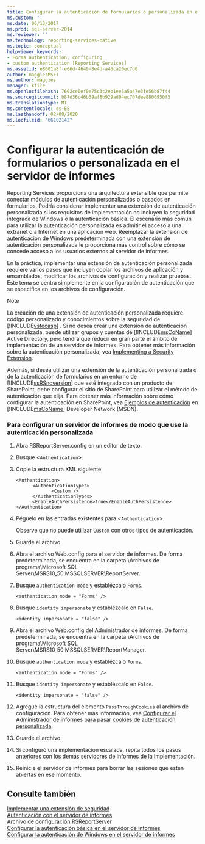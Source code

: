 ```yaml
---
title: Configurar la autenticación de formularios o personalizada en el servidor de informes | Microsoft Docs
ms.custom: ''
ms.date: 06/13/2017
ms.prod: sql-server-2014
ms.reviewer: ''
ms.technology: reporting-services-native
ms.topic: conceptual
helpviewer_keywords:
- Forms authentication, configuring
- custom authentication [Reporting Services]
ms.assetid: e8601a8f-e66d-4649-8e4d-a46ca20ec7d0
author: maggiesMSFT
ms.author: maggies
manager: kfile
ms.openlocfilehash: 7602ce0ef0e75c3c2eb1ee5a5a47e3fe56b87f44
ms.sourcegitcommit: b87d36c46b39af8b929ad94ec707dee8800950f5
ms.translationtype: MT
ms.contentlocale: es-ES
ms.lasthandoff: 02/08/2020
ms.locfileid: "66102142"
---
```

# <a name="configure-custom-or-forms-authentication-on-the-report-server"></a>Configurar la autenticación de formularios o personalizada en el servidor de informes
  Reporting Services proporciona una arquitectura extensible que permite conectar módulos de autenticación personalizados o basados en formularios. Podría considerar implementar una extensión de autenticación personalizada si los requisitos de implementación no incluyen la seguridad integrada de Windows o la autenticación básica. El escenario más común para utilizar la autenticación personalizada es admitir el acceso a una extranet o a Internet en una aplicación web. Reemplazar la extensión de autenticación de Windows predeterminada con una extensión de autenticación personalizada le proporciona más control sobre cómo se concede acceso a los usuarios externos al servidor de informes.  
  
 En la práctica, implementar una extensión de autenticación personalizada requiere varios pasos que incluyen copiar los archivos de aplicación y ensamblados, modificar los archivos de configuración y realizar pruebas. Este tema se centra simplemente en la configuración de autenticación que se especifica en los archivos de configuración.  
  
> [!NOTE]  
>  La creación de una extensión de autenticación personalizada requiere código personalizado y conocimientos sobre la seguridad de [!INCLUDE[vstecasp](../../includes/vstecasp-md.md)] . Si no desea crear una extensión de autenticación personalizada, puede utilizar grupos y cuentas de [!INCLUDE[msCoName](../../includes/msconame-md.md)] Active Directory, pero tendrá que reducir en gran parte el ámbito de implementación de un servidor de informes. Para obtener más información sobre la autenticación personalizada, vea [Implementing a Security Extension](../extensions/security-extension/implementing-a-security-extension.md).  
  
 Además, si desea utilizar una extensión de la autenticación personalizada o de la autenticación de formularios en un entorno de [!INCLUDE[ssRSnoversion](../../includes/ssrsnoversion-md.md)] que esté integrado con un producto de SharePoint, debe configurar el sitio de SharePoint para utilizar el método de autenticación que elija. Para obtener más información sobre cómo configurar la autenticación en SharePoint, vea [Ejemplos de autenticación](https://go.microsoft.com/fwlink/?LinkId=115575) en [!INCLUDE[msCoName](../../includes/msconame-md.md)] Developer Network (MSDN).  
  
### <a name="to-configure-a-report-server-to-use-custom-authentication"></a>Para configurar un servidor de informes de modo que use la autenticación personalizada  
  
1.  Abra RSReportServer.config en un editor de texto.  
  
2.  Busque <`Authentication`>.  
  
3.  Copie la estructura XML siguiente:  
  
    ```  
    <Authentication>  
          <AuthenticationTypes>  
                 <Custom />  
          </AuthenticationTypes>  
          <EnableAuthPersistence>true</EnableAuthPersistence>  
    </Authentication>  
    ```  
  
4.  Péguelo en las entradas existentes para <`Authentication`>.  
  
     Observe que no puede utilizar `Custom` con otros tipos de autenticación.  
  
5.  Guarde el archivo.  
  
6.  Abra el archivo Web.config para el servidor de informes. De forma predeterminada, se encuentra en la carpeta \Archivos de programa\Microsoft SQL Server\MSRS10_50.MSSQLSERVER\ReportServer.  
  
7.  Busque `authentication mode` y establézcalo `Forms`.  
  
    ```  
    <authentication mode = "Forms" />  
    ```  
  
8.  Busque `identity impersonate` y establézcalo en `False`.  
  
    ```  
    <identity impersonate = "false" />  
    ```  
  
9. Abra el archivo Web.config del Administrador de informes. De forma predeterminada, se encuentra en la carpeta \Archivos de programa\Microsoft SQL Server\MSRS10_50.MSSQLSERVER\ReportManager.  
  
10. Busque `authentication mode` y establézcalo `Forms`.  
  
    ```  
    <authentication mode = "Forms" />  
    ```  
  
11. Busque `identity impersonate` y establézcalo en `False`.  
  
    ```  
    <identity impersonate = "false" />  
    ```  
  
12. Agregue la estructura del elemento `PassThroughCookies` al archivo de configuración. Para obtener más información, vea [Configurar el Administrador de informes para pasar cookies de autenticación personalizada](configure-the-web-portal-to-pass-custom-authentication-cookies.md).  
  
13. Guarde el archivo.  
  
14. Si configuró una implementación escalada, repita todos los pasos anteriores con los demás servidores de informes de la implementación.  
  
15. Reinicie el servidor de informes para borrar las sesiones que estén abiertas en ese momento.  
  
## <a name="see-also"></a>Consulte también  
 [Implementar una extensión de seguridad](../extensions/security-extension/implementing-a-security-extension.md)   
 [Autenticación con el servidor de informes](authentication-with-the-report-server.md)   
 [Archivo de configuración RSReportServer](../report-server/rsreportserver-config-configuration-file.md)   
 [Configurar la autenticación básica en el servidor de informes](configure-basic-authentication-on-the-report-server.md)   
 [Configurar la autenticación de Windows en el servidor de informes](configure-windows-authentication-on-the-report-server.md)  
  
  
